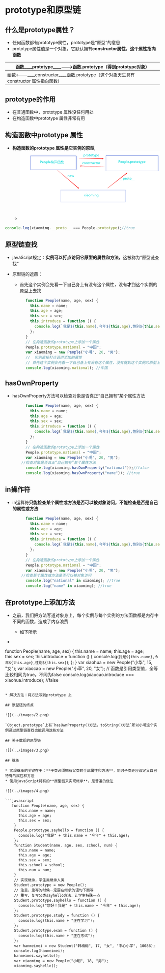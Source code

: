 #  prototype和原型链

## 什么是prototype属性？

* 任何函数都有prototype属性，prototype是“原型”的意思
* prototype属性值是一个对象，它默认拥有**constructor属性，这个属性指向函数**

| 函数____prototype____--->函数.prototype（得到prototype对象） |
| ------------------------------------------------------------ |
| 函数<---____constructor____函数.prototype（这个对象天生具有constructor 属性指向函数） |

## prototype的作用

* 在普通函数中，prototype 属性没任何用处
* 在构造函数中prototype 属性非常有用

##  构造函数中prototype 属性

* **构造函数的prototype 属性是它实例的原型**,
  * ![](../images/1.png)

```javascript
console.log(xiaoming.__proto__ === People.prototype);//true
```

## 原型链查找

* javaScript规定：**实例可以打点访问它原型的属性和方法**，这被称为“原型链查找”

* 原型链的遮蔽：

  * 首先这个实例会先看一下自己身上有没有这个属性，没有**才**到这个实例的原型上去找

  ```javascript
        function People(name, age, sex) {
          this.name = name;
          this.age = age;
          this.sex = sex;
          this.introduce = function () {
            console.log(`我是${this.name},今年${this.age},性别${this.sex}`);
          };
        }
        // 在构造函数的prototype上添加一个属性
        People.prototype.national = "中国";
        var xiaoming = new People("小明", 20, "男");
        //	实例直接打点调用添加的属性
        // 首先这个实例会先看一下自己身上有没有这个属性，没有就到这个实例的原型上去找
        console.log(xiaoming.national); //中国
  ```

##  hasOwnProperty

* hasOwnProperty方法可以检查对象是否真正“自己拥有”某个属性方法

  ```javascript
        function People(name, age, sex) {
          this.name = name;
          this.age = age;
          this.sex = sex;
          this.introduce = function () {
            console.log(`我是${this.name},今年${this.age},性别${this.sex}`);
          };
        }
        // 在构造函数的prototype上添加一个属性
        People.prototype.national = "中国";
        var xiaoming = new People("小明", 20, "男");
  	  //检查对象是否真正“自己拥有”某个属性方法
        console.log(xiaoming.hasOwnProperty("national"));//false
        console.log(xiaoming.hasOwnProperty("name")); //true
  ```

## in操作符

* in运算符**只能检查某个属性或方法是否可以被对象访问，不能检查是否是自己的属性或方法**

  ```javascript
        function People(name, age, sex) {
          this.name = name;
          this.age = age;
          this.sex = sex;
          this.introduce = function () {
            console.log(`我是${this.name},今年${this.age},性别${this.sex}`);
          };
        }
        // 在构造函数的prototype上添加一个属性
        People.prototype.national = "中国";
        var xiaoming = new People("小明", 20, "男");
  	  //检查某个属性或方法是否可以被对象访问
        console.log("national" in xiaoming); //true
        console.log("name" in xiaoming); //true
  ```

## 在prototype上添加方法

* 之前，我们把方法写道对象身上，每个实例与每个实例的方法函数都是内存中不同的函数，造成了内存浪费
  * 如下所示

*  ```javascript
  function People(name, age, sex) {
          this.name = name;
          this.age = age;
          this.sex = sex;
          this.introduce = function () {
            console.log(`我是${this.name},今年${this.age},性别${this.sex}`);
          };
        }
        var xiaohua = new People("小华", 15, "女");
        var xiaocao = new People("小草", 20, "女");
        // 函数是引用类型值，全等比较相同为true，不同为false
        console.log(xiaocao.introduce === xiaohua.introduce); //false
  ```

  * 解决方法：将方法写到prototype 上

## 原型链的终点

![](../images/2.png)

`Object.prototype`上有`hasOwnProperty()方法，toString()方法`所以小明这个实例通过原型链查找也能调用这些方法

## 关于数组的原型链

![](../images/3.png)

## 继承

* 实现继承的关键在于：**子类必须拥有父类的全部属性和方法**，同时子类还应该定义自己特有的属性和方法
* 使用javaScript特有的**原型链来实现继承**，是普遍的做法

![](../images/4.png)

```javascript
     function People(name, age, sex) {
        this.name = name;
        this.age = age;
        this.sex = sex;
      }
      People.prototype.sayhello = function () {
        console.log("我是" + this.name + "今年" + this.age);
      };
      function Student(name, age, sex, school, num) {
        this.name = name;
        this.age = age;
        this.sex = sex;
        this.school = school;
        this.num = num;
      }
      // 实现继承，学生类继承人类
      Student.prototype = new People();
      // 注意，重写的时候一定要在继承的语句下面写
      // 重写、复写父类sayhello方法，让学生特殊一点
      Student.prototype.sayhello = function () {
        console.log("您好！我是" + this.name + "今年" + this.age);
      };
      Student.prototype.study = function () {
        console.log(this.name + "正在学习");
      };
      Student.prototype.exam = function () {
        console.log(this.name + "正在考试");
      };
      var hanmeimei = new Student("韩梅梅", 17, "女", "中心小学", 10086);
      console.log(hanmeimei);
      hanmeimei.sayhello();
      var xiaoming = new People("小明", 18, "男");
      xiaoming.sayhello();
```

